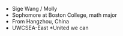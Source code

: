 - Sige Wang / Molly
- Sophomore at Boston College, math major
- From Hangzhou, China
- UWCSEA-East *United we can

<!---
starryDuruo/starryDuruo is a ✨ special ✨ repository because its `README.md` (this file) appears on your GitHub profile.
You can click the Preview link to take a look at your changes.
--->
